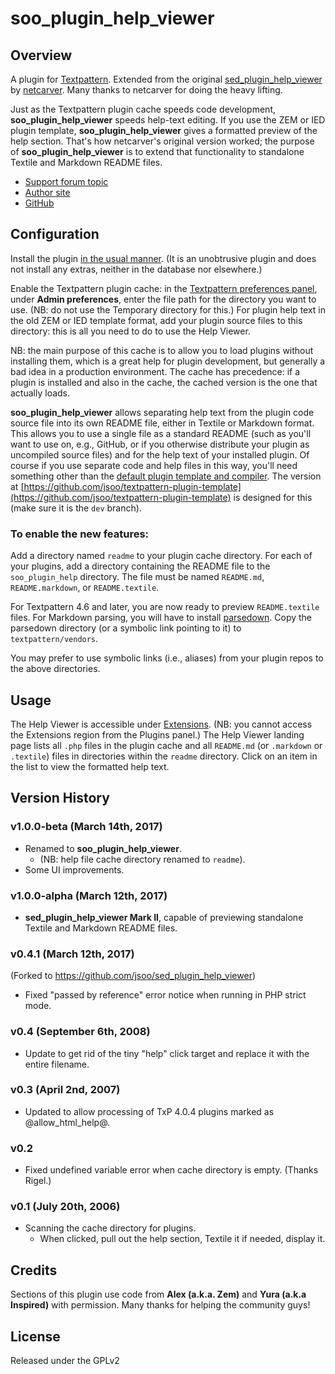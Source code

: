 # soo_plugin_help_viewer

## Overview

A plugin for [Textpattern](http://textpattern.com). Extended from the original [sed_plugin_help_viewer](https://github.com/netcarver/sed_plugin_help_viewer) by [netcarver](https://github.com/netcarver). Many thanks to netcarver for doing the heavy lifting.

Just as the Textpattern plugin cache speeds code development, **soo_plugin_help_viewer** speeds help-text editing. If you use the ZEM or IED plugin template, **soo_plugin_help_viewer** gives a formatted preview of the help section. That's how netcarver's original version worked; the purpose of **soo_plugin_help_viewer** is to extend that functionality to standalone Textile and Markdown README files.

* [Support forum topic](https://forum.textpattern.io/viewtopic.php?id=31718)
* [Author site](http://ipsedixit.net/txp/)
* [GitHub](https://github.com/jsoo/soo_plugin_help_viewer)

## Configuration

Install the plugin [in the usual manner](https://docs.textpattern.io/administration/plugins-panel). (It is an unobtrusive plugin and does not install any extras, neither in the database nor elsewhere.)

Enable the Textpattern plugin cache: in the [Textpattern preferences panel](https://docs.textpattern.io/administration/preferences-panel), under **Admin preferences**, enter the file path for the directory you want to use. (NB: do not use the Temporary directory for this.) For plugin help text in the old ZEM or IED template format, add your plugin source files to this directory: this is all you need to do to use the Help Viewer. 

NB: the main purpose of this cache is to allow you to load plugins without installing them, which is a great help for plugin development, but generally a bad idea in a production environment. The cache has precedence: if a plugin is installed and also in the cache, the cached version is the one that actually loads.

**soo_plugin_help_viewer** allows separating help text from the plugin code source file into its own README file, either in Textile or Markdown format. This allows you to use a single file as a standard README (such as you'll want to use on, e.g., GitHub, or if you otherwise distribute your plugin as uncompiled source files) and for the help text of your installed plugin. Of course if you use separate code and help files in this way, you'll need something other than the [default plugin template and compiler](https://github.com/textpattern/textpattern-plugin-template). The version at [https://github.com/jsoo/textpattern-plugin-template](https://github.com/jsoo/textpattern-plugin-template) is designed for this (make sure it is the `dev` branch).

### To enable the new features:

Add a directory named `readme` to your plugin cache directory. For each of your plugins, add a directory containing the README file to the `soo_plugin_help` directory. The file must be named `README.md`, `README.markdown`, or `README.textile`.

For Textpattern 4.6 and later, you are now ready to preview `README.textile` files. For Markdown parsing, you will have to install [parsedown](https://github.com/erusev/parsedown). Copy the parsedown directory (or a symbolic link pointing to it) to `textpattern/vendors`.

You may prefer to use symbolic links (i.e., aliases) from your plugin repos to the above directories.

## Usage

The Help Viewer is accessible under [Extensions](https://docs.textpattern.io/administration/extensions-region). (NB: you cannot access the Extensions region from the Plugins panel.) The Help Viewer landing page lists all `.php` files in the plugin cache and all `README.md` (or `.markdown` or `.textile`) files in directories within the `readme` directory. Click on an item in the list to view the formatted help text.

## Version History

### v1.0.0-beta (March 14th, 2017)

* Renamed to **soo_plugin_help_viewer**. 
  * (NB: help file cache directory renamed to `readme`). 
* Some UI improvements.

### v1.0.0-alpha (March 12th, 2017)

* **sed_plugin_help_viewer Mark II**, capable of previewing standalone Textile and Markdown README files.

### v0.4.1 (March 12th, 2017)

(Forked to https://github.com/jsoo/sed_plugin_help_viewer)

* Fixed "passed by reference" error notice when running in PHP strict mode.

### v0.4 (September 6th, 2008)

* Update to get rid of the tiny "help" click target and replace it with the entire filename.

### v0.3 (April 2nd, 2007)

* Updated to allow processing of TxP 4.0.4 plugins marked as @allow_html_help@.

### v0.2

* Fixed undefined variable error when cache directory is empty. (Thanks Rigel.)

### v0.1 (July 20th, 2006)

* Scanning the cache directory for plugins.
  * When clicked, pull out the help section, Textile it if needed, display it.

## Credits

Sections of this plugin use code from **Alex (a.k.a. Zem)** and **Yura (a.k.a Inspired)** with permission.
Many thanks for helping the community guys!

## License

Released under the GPLv2